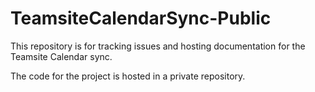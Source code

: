TeamsiteCalendarSync-Public
===========================

This repository is for tracking issues and hosting documentation for the Teamsite Calendar sync.

The code for the project is hosted in a private repository.
